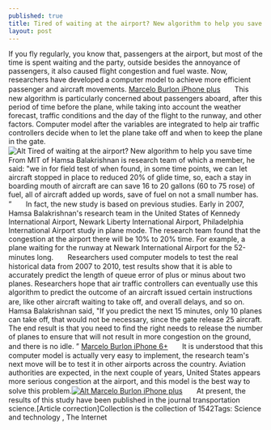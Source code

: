 ```yaml
---
published: true
title: Tired of waiting at the airport? New algorithm to help you save time
layout: post
---
```

If you fly regularly, you know that, passengers at the airport, but most of the time is spent waiting and the party, outside besides the annoyance of passengers, it also caused flight congestion and fuel waste. Now, researchers have developed a computer model to achieve more efficient passenger and aircraft movements. [Marcelo Burlon iPhone plus](http://www.nodcase.com/marcelo-burlon-iphone-6-plus-case-wolf-black-p-4765.html)　　This new algorithm is particularly concerned about passengers aboard, after this period of time before the plane, while taking into account the weather forecast, traffic conditions and the day of the flight to the runway, and other factors. Computer model after the variables are integrated to help air traffic controllers decide when to let the plane take off and when to keep the plane in the gate.![Alt Tired of waiting at the airport? New algorithm to help you save time](https://c2.staticflickr.com/2/1585/24169638580_ec2d5e2d45_z.jpg)　　From MIT of Hamsa Balakrishnan is research team of which a member, he said: \"we in for field test of when found, in some time points, we can let aircraft stopped in place to reduced 20% of glide time, so, each a stay in boarding mouth of aircraft are can save 16 to 20 gallons (60 to 75 rose) of fuel, all of aircraft added up words, save of fuel on not a small number has. ”　　In fact, the new study is based on previous studies. Early in 2007, Hamsa Balakrishnan\'s research team in the United States of Kennedy International Airport, Newark Liberty International Airport, Philadelphia International Airport study in plane mode. The research team found that the congestion at the airport there will be 10% to 20% time. For example, a plane waiting for the runway at Newark International Airport for the 52-minutes long.　　Researchers used computer models to test the real historical data from 2007 to 2010, test results show that it is able to accurately predict the length of queue error of plus or minus about two planes. Researchers hope that air traffic controllers can eventually use this algorithm to predict the outcome of an aircraft issued certain instructions are, like other aircraft waiting to take off, and overall delays, and so on.　　Hamsa Balakrishnan said, \"If you predict the next 15 minutes, only 10 planes can take off, that would not be necessary, since the gate release 25 aircraft. The end result is that you need to find the right needs to release the number of planes to ensure that will not result in more congestion on the ground, and there is no idle. ” [Marcelo Burlon iPhone 6+](http://www.trendbee.com/shop-men-department-0-color-0-store-24-brand-15891-tag-0-all-size-0-page-1-trendbee-marcelo-burlon-county-of-milan)　　It is understood that this computer model is actually very easy to implement, the research team\'s next move will be to test it in other airports across the country. Aviation authorities are expected, in the next couple of years, United States appears more serious congestion at the airport, and this model is the best way to solve this problem.[![Alt Marcelo Burlon iPhone plus](http://www.nodcase.com/images/large/i6plus/marcelo_burlon_i6p1905_lrg.jpg)](http://www.nodcase.com/marcelo-burlon-iphone-6-plus-case-wolf-black-p-4765.html)　　At present, the results of this study have been published in the journal transportation science.[Article correction]Collection is the collection of 1542Tags: Science and technology , The Internet
